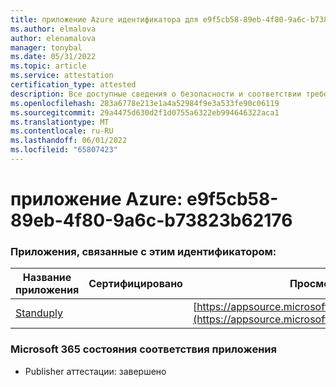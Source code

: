 ```yaml
---
title: приложение Azure идентификатора для e9f5cb58-89eb-4f80-9a6c-b73823b62176
ms.author: elmalova
author: elenamalova
manager: tonybal
ms.date: 05/31/2022
ms.topic: article
ms.service: attestation
certification_type: attested
description: Все доступные сведения о безопасности и соответствии требованиям для e9f5cb58-89eb-4f80-9a6c-b73823b62176.
ms.openlocfilehash: 283a6778e213e1a4a52984f9e3a533fe90c06119
ms.sourcegitcommit: 29a4475d630d2f1d0755a6322eb994646322aca1
ms.translationtype: MT
ms.contentlocale: ru-RU
ms.lasthandoff: 06/01/2022
ms.locfileid: "65807423"
---
```

# <a name="azure-app-id-e9f5cb58-89eb-4f80-9a6c-b73823b62176"></a>приложение Azure: e9f5cb58-89eb-4f80-9a6c-b73823b62176


### <a name="apps-associated-with-this-id"></a>Приложения, связанные с этим идентификатором:
| **Название приложения** | **Сертифицировано** | **Просмотр в AppSource** |
|--------------|---------------|-----------------------|
| [Standuply](../forward/WA200003001.md) |  | [https://appsource.microsoft.com/product/office/WA200003001](https://appsource.microsoft.com/product/office/WA200003001) |

### <a name="microsoft-365-app-compliance-status"></a>Microsoft 365 состояния соответствия приложения
- Publisher аттестации: завершено
